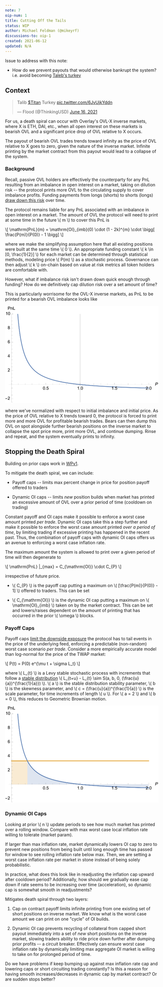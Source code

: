```yaml
---
note: 7
oip-num: 1
title: Cutting Off the Tails
status: WIP
author: Michael Feldman (@mikeyrf)
discussions-to: oip-1
created: 2021-06-12
updated: N/A
---
```


Issue to address with this note:

- How do we prevent payouts that would otherwise bankrupt the system? i.e. avoid becoming [Taleb's turkey](https://www.riskmanagementmonitor.com/lets-not-be-turkeys/)


## Context

<blockquote class="twitter-tweet"><p lang="tl" dir="ltr">Talib <a href="https://twitter.com/search?q=%24Titan&amp;src=ctag&amp;ref_src=twsrc%5Etfw">$Titan</a> Turkey <a href="https://t.co/6JvUjkYddn">pic.twitter.com/6JvUjkYddn</a></p>&mdash; Flood (@ThinkingUSD) <a href="https://twitter.com/ThinkingUSD/status/1405311057480929282?ref_src=twsrc%5Etfw">June 16, 2021</a></blockquote> <script async src="https://platform.twitter.com/widgets.js" charset="utf-8"></script>


For us, a death spiral can occur with Overlay's OVL-X inverse markets, where X is ETH, DAI, etc., when all open interest on these markets is bearish OVL and a significant price drop of OVL relative to X occurs.

The payout of bearish OVL trades trends toward infinity as the price of OVL relative to X goes to zero, given the nature of the inverse market. Infinite printing by the market contract from this payout would lead to a collapse of the system.

### Background

Recall, passive OVL holders are effectively the counterparty for any PnL resulting from an imbalance in open interest on a market, taking on dilution risk -- the protocol prints more OVL to the circulating supply to cover imbalance profits. Funding payments from longs (shorts) to shorts (longs) [draw down this risk](note-4) over time.

The protocol remains liable for any PnL associated with an imbalance in open interest on a market. The amount of OVL the protocol will need to print at some time in the future \\( m \\) to cover this PnL is

\\[ \mathrm{PnL}(m) = \mathrm{OI}\_{imb}(0) \cdot (1 - 2k)^{m} \cdot \bigg[ \frac{P(m)}{P(0)} - 1 \bigg] \\]

where we make the simplifying assumption here that all existing positions were built at the same time \\( 0 \\). An appropriate funding constant \\( k \in [0, \frac{1}{2}] \\) for each market can be determined through statistical methods, modeling price \\( P(m) \\) as a stochastic process. Governance can then adjust \\( k \\) on-chain based on value at risk metrics all token holders are comfortable with.

However, what if imbalance risk isn't drawn down quick enough through funding? How do we definitively cap dilution risk over a set amount of time?

This is particularly worrisome for the OVL-X inverse markets, as PnL to be printed for a bearish OVL imbalance looks like

![Image of Inverse Market Payoff Plot](../assets/oip-1/inverse_payoff.svg)

where we've normalized with respect to initial imbalance and initial price. As the price of OVL relative to X trends toward 0, the protocol is forced to print more and more OVL for profitable bearish trades. Bears can then dump this OVL on spot alongside further bearish positions on the inverse market to collapse the spot price more, print more OVL, and continue dumping. Rinse and repeat, and the system eventually prints to infinity.


## Stopping the Death Spiral

Building on prior caps work in [WPv1](https://firebasestorage.googleapis.com/v0/b/overlay-landing.appspot.com/o/OverlayWPv3.pdf?alt=media).

To mitigate the death spiral, we can include:

- Payoff caps -- limits max percent change in price for position payoff offered to traders

- Dynamic OI caps -- limits *new* position builds when market has printed an excessive amount of OVL over a prior period of time (cooldown on trading)

Constant payoff and OI caps make it possible to enforce a worst case amount printed *per trade*. Dynamic OI caps take this a step further and make it possible to enforce the worst case amount printed *over a period of time*, by limiting trading if excessive printing has happened in the recent past. Thus, the combination of payoff caps with dynamic OI caps offers us an avenue to enforcing a worst case inflation rate.

The maximum amount the system is allowed to print over a given period of time will then degenerate to

\\[ \mathrm{PnL} \|\_{max} = C_{\mathrm{OI}} \cdot C_{P} \\]

irrespective of future price.

- \\( C_{P} \\) is the payoff cap putting a maximum on \\( [\frac{P(m)}{P(0)} - 1] \\) offered to traders. This can be set

- \\( C_{\mathrm{OI}} \\) is the dynamic OI cap putting a maximum on \\( \mathrm{OI}\_{imb} \\) taken on by the market contract. This can be set and lowers/raises dependent on the amount of printing that has occurred in the prior \\( \omega \\) blocks.

### Payoff Caps

Payoff caps [limit the downside exposure](http://static.stevereads.com/papers_to_read/errors_robustness_and_the_fourth_quadrant.pdf) the protocol has to tail events in the price of the underlying feed, enforcing a predictable (non-random) worst case scenario *per trade*. Consider a more empirically accurate model than log-normal for the price of the TWAP market:

\\[ P(t) = P(0) e^{\mu t + \sigma L_t} \\]

where \\( L_{t} \\) is a Levy stable stochastic process with increments that follow a [stable distribution](https://en.wikipedia.org/wiki/Stable_distribution) \\( L_{t+u} - L_{t} \sim S(a, b, 0, (\frac{u}{a})^{\frac{1}{a}}) \\). \\( a \\) is the stable distribution stability parameter, \\( b \\) is the skewness parameter, and \\( c = (\frac{u}{a})^{\frac{1}{a}} \\) is the scale parameter, for time increments of length \\( u \\). For \\( a = 2 \\) and \\( b = 0 \\), this reduces to Geometric Brownian motion.

![Image of Capped Inverse Market Payoff Plot](../assets/oip-1/inverse_payoff_capped.svg)


### Dynamic OI Caps

Looking at prior \\( n \\) update periods to see how much market has printed over a rolling window. Compare with max worst case local inflation rate willing to tolerate (market param).

If larger than max inflation rate, market dynamically lowers OI cap to zero to prevent new positions from being built until long enough time has passed for window to see rolling inflation rate below max. Then, we are setting a worst case inflation rate per market in stone instead of being solely probabilistic.

In practice, what does this look like in readjusting the inflation cap upward after cooldown period? Additionally, how should we gradually ease cap down if rate seems to be increasing over time (acceleration), so dynamic cap is somewhat smooth in readjustments?

Mitigates death spiral through two layers:

1. Cap on contract payoff limits infinite printing from one existing set of short positions on inverse market. We know what is the worst case amount we can print on one "cycle" of OI builds.

2. Dynamic OI cap prevents recycling of collateral from capped short payout immediately into a set of *new* short positions on the inverse market, slowing traders ability to ride price down further after dumping prior profits -- a circuit breaker. Effectively can ensure worst case inflation rate by dynamically limiting max aggregate OI market is willing to take on for prolonged period of time.

Do we have problems if keep bumping up against max inflation rate cap and lowering caps or short circuiting trading constantly? Is this a reason for having smooth increases/decreases in dynamic cap by market contract? Or are sudden stops better?
